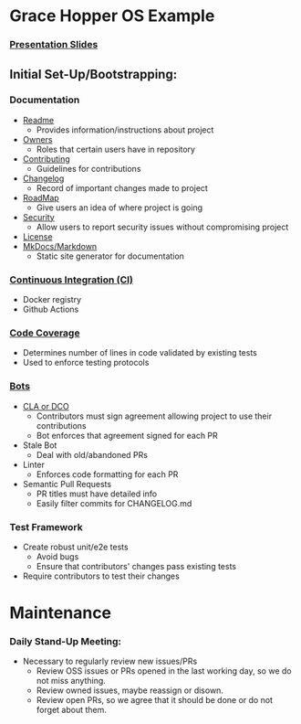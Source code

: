 # Grace Hopper OS Example

### [Presentation Slides](https://docs.google.com/presentation/d/1ZCUBTZErugAegwAl-1VWpSKtqah9sfOjXpZnOvmHkuk/edit?usp=sharing)

## Initial Set-Up/Bootstrapping:

### Documentation
- [Readme](https://github.com/oss-workshop/grace-hopper-example/blob/master/README.md)
    - Provides information/instructions about project
- [Owners](https://github.com/oss-workshop/grace-hopper-example/blob/master/OWNERS)
    - Roles that certain users have in repository
- [Contributing](https://github.com/oss-workshop/grace-hopper-example/blob/master/docs/CONTRIBUTING.md)
    - Guidelines for contributions
- [Changelog](https://github.com/oss-workshop/grace-hopper-example/blob/master/CHANGELOG.md)
    - Record of important changes made to project
- [RoadMap](https://github.com/oss-workshop/grace-hopper-example/blob/master/docs/ROADMAP.md)
    - Give users an idea of where project is going
- [Security](https://github.com/oss-workshop/grace-hopper-example/blob/master/SECURITY.md)
    - Allow users to report security issues without compromising project
- [License](https://choosealicense.com/)
- [MkDocs/Markdown](https://www.mkdocs.org/#adding-pages)
    - Static site generator for documentation

### [Continuous Integration (CI)](https://github.com/oss-workshop/grace-hopper-example/commit/40d1e13390f9dc9c0a8e29a7c207a2af4a19cc99)
- Docker registry
- Github Actions

### [Code Coverage](https://github.com/oss-workshop/grace-hopper-example/actions?query=workflow%3A%22Code+Coverage+Workflow%22)
- Determines number of lines in code validated by existing tests
- Used to enforce testing protocols

### [Bots](https://github.com/organizations/oss-workshop/settings/installations)
- [CLA or DCO](https://opensource.com/article/18/3/cla-vs-dco-whats-difference)
    - Contributors must sign agreement allowing project to use their contributions
    - Bot enforces that agreement signed for each PR
- Stale Bot
     - Deal with old/abandoned PRs
- Linter
    - Enforces code formatting for each PR
- Semantic Pull Requests
    - PR titles must have detailed info
    - Easily filter commits for CHANGELOG.md

### Test Framework
- Create robust unit/e2e tests
    - Avoid bugs
    - Ensure that contributors' changes pass existing tests
- Require contributors to test their changes


# Maintenance

### Daily Stand-Up Meeting:
- Necessary to regularly review new issues/PRs
    - Review OSS issues or PRs opened in the last working day, so we do not miss anything.
    - Review owned issues, maybe reassign or disown.
    - Review open PRs, so we agree that it should be done or do not forget about them.
